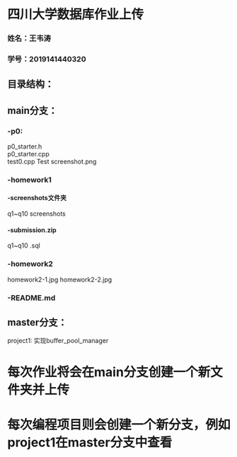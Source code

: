 # 四川大学数据库作业上传
### 姓名：王韦涛  
### 学号：2019141440320  
## 目录结构：  
## main分支：
### -p0:  
p0_starter.h  
p0_starter.cpp  
test0.cpp
Test screenshot.png
### -homework1
#### -screenshots文件夹  
q1~q10 screenshots  
#### -submission.zip
q1~q10 .sql  
### -homework2
homework2-1.jpg
homework2-2.jpg
### -README.md 
## master分支：
project1: 实现buffer_pool_manager
# 每次作业将会在main分支创建一个新文件夹并上传
# 每次编程项目则会创建一个新分支，例如project1在master分支中查看
